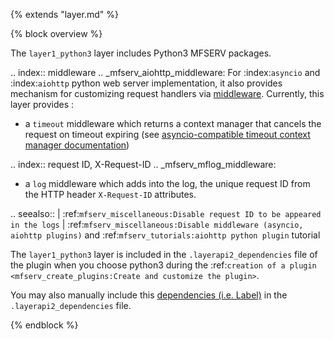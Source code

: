 {% extends "layer.md" %}

{% block overview %}
    
The `layer1_python3` layer includes Python3 MFSERV packages.

.. index:: middleware
.. _mfserv_aiohttp_middleware:
For :index:`asyncio` and :index:`aiohttp` python web server implementation, it also provides mechanism for customizing request handlers via [middleware](https://docs.aiohttp.org/en/stable/web_advanced.html#aiohttp-web-middlewares).
Currently, this layer provides :
- a `timeout` middleware which returns a context manager that cancels the request on timeout expiring (see [asyncio-compatible timeout context manager documentation](https://pypi.org/project/async_timeout))

.. index:: request ID, X-Request-ID
.. _mfserv_mflog_middleware:
- a `log` middleware which adds into the log, the unique request ID from the HTTP header `X-Request-ID` attributes.

.. seealso::
    | :ref:`mfserv_miscellaneous:Disable request ID to be appeared in the logs`
    | :ref:`mfserv_miscellaneous:Disable middleware (asyncio, aiohttp plugins)` and :ref:`mfserv_tutorials:aiohttp python plugin` tutorial

The `layer1_python3` layer is included in the `.layerapi2_dependencies` file of the plugin when you choose python3 during the :ref:`creation of a plugin <mfserv_create_plugins:Create and customize the plugin>`.

You may also manually include this [dependencies (i.e. Label)](#label) in the `.layerapi2_dependencies` file.

{% endblock %}
